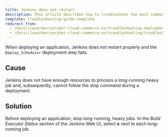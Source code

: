 ```yaml
---
title: Jenkins does not restart
description: This article describes how to troubleshoot the most common problems with the jenkins scheulder
template: troubleshooting-guide-template
redirect_from:
  - /docs/cloud/dev/spryker-cloud-commerce-os/troubleshooting-deployment/jenkins-does-not-restart.html
  - /docs/cloud/dev/spryker-cloud-commerce-os/troubleshooting/troubleshooting-deployment-issues/jenkins-does-not-restart.html
---
```


When deploying an application, Jenkins does not restart properly and the `Deploy_Scheduler` deployment step fails.

## Cause

Jenkins does not have enough resources to process a long-running heavy job and, subsequently, cannot follow the stop command during a deployment.

## Solution

Before deploying an application, stop long-running, heavy jobs. In the *Build Executor Status* section of the Jenkins Web UI, select **x** next to each long-running job.
